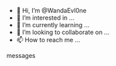 - 👋 Hi, I’m @WandaEvl0ne
- 👀 I’m interested in ...
- 🌱 I’m currently learning ...
- 💞️ I’m looking to collaborate on ...
- 📫 How to reach me ...

<!---
WandaEvl0ne/WandaEvl0ne is a ✨ special ✨ repository because its `README.md` (this file) appears on your GitHub profile.
You can click the Preview link to take a look at your changes.
--->messages
